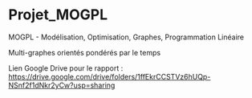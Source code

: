 # Projet_MOGPL
MOGPL - Modélisation, Optimisation, Graphes, Programmation Linéaire

Multi-graphes orientés pondérés par le temps

Lien Google Drive pour le rapport : https://drive.google.com/drive/folders/1ffEkrCCSTVz6hUQp-NSnf2f1dNkr2yCw?usp=sharing
